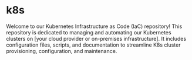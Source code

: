 # k8s
Welcome to our Kubernetes Infrastructure as Code (IaC) repository! This repository is dedicated to managing and automating our Kubernetes clusters on [your cloud provider or on-premises infrastructure]. It includes configuration files, scripts, and documentation to streamline K8s cluster provisioning, configuration, and maintenance.
